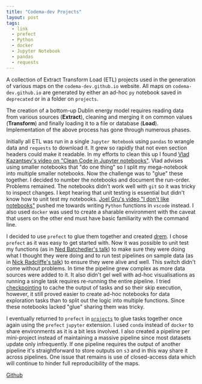 ```yaml
---
title: "Codema-dev Projects"
layout: post
tags:
  - link
  - prefect
  - Python
  - docker
  - Jupyter Notebook
  - pandas
  - requests
---
```

A collection of Extract Transform Load (ETL) projects used in the generation of various maps on the `codema-dev.github.io` website.  All maps on `codema-dev.github.io` are generated by either an ad-hoc `py` notebook saved in `deprecated` or in a folder on `projects`.

The creation of a bottom-up Dublin energy model requires reading data from various sources (**Extract**), cleaning and merging it on common values (**Transform**) and finally loading it to a file or database (**Load**).  Implementation of the above process has gone through numerous phases.

Initially all ETL was run in a single `Jupyter Notebook` using `pandas` to wrangle data and `requests` to download it.  It grew so rapidly that not even section headers could make it readable.  In my efforts to clean this up I found [Vlad Kazantsev's video on "Clean Code in Jupyter notebooks"](https://www.youtube.com/watch?v=2QLgf2YLlus).  Vlad advises using smaller notebooks that "do one thing" so I split my mega-notebook into multiple smaller notebooks.  Now the challenge was to "glue" these together.  I decided to number the notebooks and document the run-order. Problems remained.  The notebooks didn't work well with `git` so it was tricky to inspect changes.  I kept hearing that unit testing is essential but didn't know how to unit test my notebooks.  [Joel Gru's video "I don't like notebooks"](https://www.youtube.com/watch?v=7jiPeIFXb6U) pushed me towards writing `Python` functions in `vscode` instead.  I also used `docker` was used to create a sharable environment with the caveat that users on the other end must have basic familiarity with the command line.

I decided to use `prefect` to glue them together and created [drem](https://github.com/codema-dev/drem).  I chose `prefect` as it was easy to get started with.  Now it was possible to unit test my functions (as in [Ned Batchedler's talk](https://www.youtube.com/watch?v=FxSsnHeWQBY)) to make sure they were doing what I thought they were doing and to run test pipelines on sample data (as in [Nick Radcliffe's talk](https://www.youtube.com/watch?v=fw6P6VFPo24)) to ensure they were alive and well.  This switch didn't come without problems.  In time the pipeline grew complex as more data sources were added to it.  It also didn't gel well with ad-hoc visualisations as running a single task requires re-running the entire pipeline.  I tried [checkpointing](https://docs.prefect.io/core/concepts/persistence.html#output-caching-based-on-a-file-target) to cache the output of tasks and so their skip execution, however, it still proved easier to create ad-hoc notebooks for data exploration tasks than to split out the logic into multiple functions.  Since these notebooks lacked "glue" sharing them was tricky.

I eventually returned to `prefect` in [`projects`](https://github.com/codema-dev/projects)  to glue tasks together once again using the `prefect` `jupyter` extension.  I used `conda` instead of `docker` to share environments as it is a bit less involved.  I also created a pipeline per mini-project instead of maintaining a massive pipeline since most datasets update only infrequently.  If one pipeline requires the output of another pipeline it's straightforward to store outputs on `s3` and in this way share it across pipelines.  One issue that remains is use of closed-access data which will continue to hinder full reproducibility of the maps.

<div><a href="https://github.com/codema-dev/projects" class="btn btn--primary">Github</a></div>
